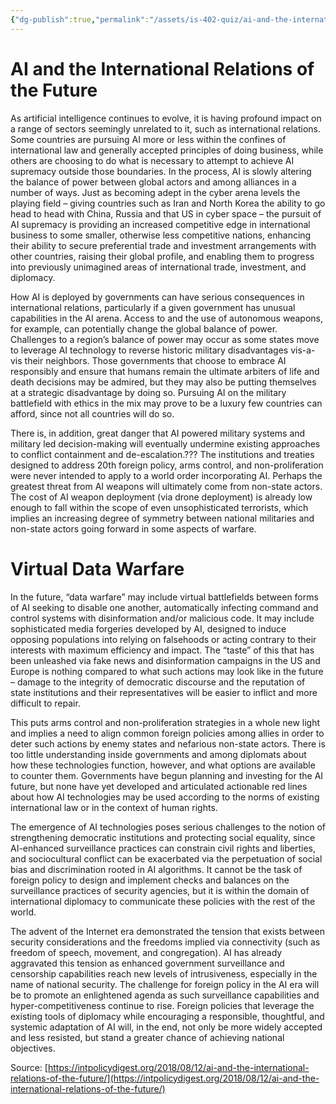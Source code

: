 ```yaml
---
{"dg-publish":true,"permalink":"/assets/is-402-quiz/ai-and-the-international-relations-of-the-future/"}
---
```


# AI and the International Relations of the Future

As artificial intelligence continues to evolve, it is having profound impact on a range of sectors
seemingly unrelated to it, such as international relations. Some countries are pursuing AI more or
less within the confines of international law and generally accepted principles of doing business,
while others are choosing to do what is necessary to attempt to achieve AI supremacy outside those boundaries. In the process, AI is slowly altering the balance of power between global actors and among alliances in a number of ways. Just as becoming adept in the cyber arena levels the playing field – giving countries such as Iran and North Korea the ability to go head to head with China, Russia and that US in cyber space – the pursuit of AI supremacy is providing an increased competitive edge in international business to some smaller, otherwise less competitive nations, enhancing their ability to secure preferential trade and investment arrangements with other countries, raising their global profile, and enabling them to progress into previously unimagined areas of international trade, investment, and diplomacy.

How AI is deployed by governments can have serious consequences in international relations,
particularly if a given government has unusual capabilities in the AI arena. Access to and the use of
autonomous weapons, for example, can potentially change the global balance of power. Challenges
to a region’s balance of power may occur as some states move to leverage AI technology to reverse
historic military disadvantages vis-a-vis their neighbors. Those governments that choose to embrace AI responsibly and ensure that humans remain the ultimate arbiters of life and death decisions may be admired, but they may also be putting themselves at a strategic disadvantage by doing so. Pursuing AI on the military battlefield with ethics in the mix may prove to be a luxury few countries can afford, since not all countries will do so.

There is, in addition, great danger that AI powered military systems and military led decision-making will eventually undermine existing approaches to conflict containment and de-escalation.??? The institutions and treaties designed to address 20th foreign policy, arms control, and non-proliferation were never intended to apply to a world order incorporating AI. Perhaps the greatest threat from AI
weapons will ultimately come from non-state actors. The cost of AI weapon deployment (via drone
deployment) is already low enough to fall within the scope of even unsophisticated terrorists, which
implies an increasing degree of symmetry between national militaries and non-state actors going
forward in some aspects of warfare.

# Virtual Data Warfare

In the future, “data warfare” may include virtual battlefields between forms of AI seeking to disable
one another, automatically infecting command and control systems with disinformation and/or
malicious code. It may include sophisticated media forgeries developed by AI, designed to induce
opposing populations into relying on falsehoods or acting contrary to their interests with maximum
efficiency and impact. The “taste” of this that has been unleashed via fake news and disinformation
campaigns in the US and Europe is nothing compared to what such actions may look like in the
future – damage to the integrity of democratic discourse and the reputation of state institutions and
their representatives will be easier to inflict and more difficult to repair.

This puts arms control and non-proliferation strategies in a whole new light and implies a need to
align common foreign policies among allies in order to deter such actions by enemy states and
nefarious non-state actors. There is too little understanding inside governments and among diplomats
about how these technologies function, however, and what options are available to counter them.
Governments have begun planning and investing for the AI future, but none have yet developed and
articulated actionable red lines about how AI technologies may be used according to the norms of
existing international law or in the context of human rights.

The emergence of AI technologies poses serious challenges to the notion of strengthening
democratic institutions and protecting social equality, since AI-enhanced surveillance practices can
constrain civil rights and liberties, and sociocultural conflict can be exacerbated via the perpetuation
of social bias and discrimination rooted in AI algorithms. It cannot be the task of foreign policy to
design and implement checks and balances on the surveillance practices of security agencies, but it is
within the domain of international diplomacy to communicate these policies with the rest of the
world.

The advent of the Internet era demonstrated the tension that exists between security considerations
and the freedoms implied via connectivity (such as freedom of speech, movement, and
congregation). AI has already aggravated this tension as enhanced government surveillance and
censorship capabilities reach new levels of intrusiveness, especially in the name of national security.
The challenge for foreign policy in the AI era will be to promote an enlightened agenda as such
surveillance capabilities and hyper-competitiveness continue to rise. Foreign policies that leverage
the existing tools of diplomacy while encouraging a responsible, thoughtful, and systemic adaptation
of AI will, in the end, not only be more widely accepted and less resisted, but stand a greater chance
of achieving national objectives.

Source: [https://intpolicydigest.org/2018/08/12/ai-and-the-international-relations-of-the-future/](https://intpolicydigest.org/2018/08/12/ai-and-the-international-relations-of-the-future/)